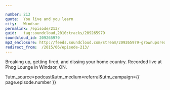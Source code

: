 ```yaml
---

number: 213
quote:  You live and you learn
city:   Windsor
permalink: /episode/213/
guid:   tag:soundcloud,2010:tracks/209265979
soundcloud_id: 209265979
mp3_enclosure: http://feeds.soundcloud.com/stream/209265979-grownupsreadthingstheywroteaskids-s2e13.mp3
redirect_from:  /2015/06/episode-213/
---
```


Breaking up, getting fired, and dissing your home country. Recorded live at Phog Lounge in Windsor, ON.

?utm_source=podcast&utm_medium=referral&utm_campaign={{ page.episode.number }}